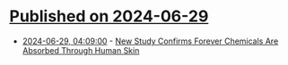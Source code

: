 # [Published on 2024-06-29](index.md)

* [2024-06-29, 04:09:00](https://soylentnews.org/article.pl?sid=24/06/28/0331234&from=rss) - [New Study Confirms Forever Chemicals Are Absorbed Through Human Skin](https://soylentnews.org/article.pl?sid=24/06/28/0331234&from=rss)
